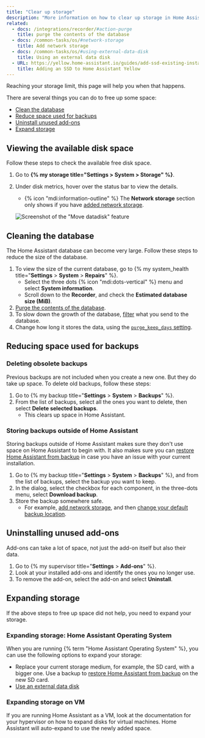 ```yaml
---
title: "Clear up storage"
description: "More information on how to clear up storage in Home Assistant."
related:
  - docs: /integrations/recorder/#action-purge
    title: purge the contents of the database
  - docs: /common-tasks/os/#network-storage
    title: Add network storage
  - docs: /common-tasks/os/#using-external-data-disk
    title: Using an external data disk
  - URL: https://yellow.home-assistant.io/guides/add-ssd-existing-installation/
    title: Adding an SSD to Home Assistant Yellow
---
```


Reaching your storage limit, this page will help you when that happens.

There are several things you can do to free up some space:

- [Clean the database](#cleaning-the-database)
- [Reduce space used for backups](#reducing-space-used-for-backups)
- [Uninstall unused add-ons](#uninstalling-unused-add-ons)
- [Expand storage](#expanding-storage)

## Viewing the available disk space

Follow these steps to check the available free disk space.

1. Go to **{% my storage title="Settings > System > Storage" %}**.
2. Under disk metrics, hover over the status bar to view the details.
   - {% icon "mdi:information-outline" %} The **Network storage** section only shows if you have [added network storage](/common-tasks/os/#network-storage).

   ![Screenshot of the "Move datadisk" feature](/images/screenshots/storage_view_free-diskspace.png)

## Cleaning the database

The Home Assistant database can become very large. Follow these steps to reduce the size of the database.

1. To view the size of the current database, go to {% my system_health title="**Settings** > **System** > **Repairs**" %}.
   - Select the three dots {% icon "mdi:dots-vertical" %} menu and select **System information**.
   - Scroll down to the **Recorder**, and check the **Estimated database size (MiB)**.
2. [Purge the contents of the database](/integrations/recorder/#service-purge).
3. To slow down the growth of the database, [filter](/integrations/recorder/#configure-filter) what you send to
the database.
4. Change how long it stores the data, using the [`purge_keep_days` setting](/integrations/recorder/#purge_keep_days).

## Reducing space used for backups

### Deleting obsolete backups

Previous backups are not included when you create a new one. But they do take up space. To delete old backups, follow these steps:

1. Go to {% my backup title="**Settings** > **System** > **Backups**" %}.
2. From the list of backups, select all the ones you want to delete, then select **Delete selected backups**.
   - This clears up space in Home Assistant.

### Storing backups outside of Home Assistant

Storing backups outside of Home Assistant makes sure they don't use space on Home Assistant to begin with. It also makes sure you can [restore Home Assistant from backup](/common-tasks/os/#restoring-a-backup) in case you have an issue with your current installation.

1. Go to {% my backup title="**Settings** > **System** > **Backups**" %}, and from the list of backups, select the backup you want to keep.
2. In the dialog, select the checkbox for each component, in the three-dots menu, select **Download backup**.
3. Store the backup somewhere safe.
   - For example, [add network storage](/common-tasks/os/#network-storage), and then [change your default backup location](/common-tasks/os/#change-default-backup-location).

## Uninstalling unused add-ons

Add-ons can take a lot of space, not just the add-on itself but also their data.

1. Go to {% my supervisor title="**Settings** > **Add-ons**" %}.
2. Look at your installed add-ons and identify the ones you no longer use.
3. To remove the add-on, select the add-on and select **Uninstall**.

## Expanding storage

If the above steps to free up space did not help, you need to expand your storage.

### Expanding storage: Home Assistant Operating System

When you are running {% term "Home Assistant Operating System" %}, you can use the following options to expand your storage:

- Replace your current storage medium, for example, the SD card, with a bigger one. Use a backup to [restore Home Assistant from backup](/common-tasks/os/#restoring-a-backup) on the new SD card.
- [Use an external data disk](/common-tasks/os/#using-external-data-disk)

### Expanding storage on VM

If you are running Home Assistant as a VM, look at the
documentation for your hypervisor on how to expand disks for virtual machines.
Home Assistant will auto-expand to use the newly added space.
